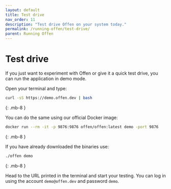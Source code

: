 ```yaml
---
layout: default
title: Test drive
nav_order: 11
description: "Test drive Offen on your system today."
permalink: /running-offen/test-drive/
parent: Running Offen
---
```


<!--
Copyright 2020 - Offen Authors <hioffen@posteo.de>
SPDX-License-Identifier: Apache-2.0
-->

# Test drive

If you just want to experiment with Offen or give it a quick test drive, you can run the application in demo mode.

Open your terminal and type:

```bash
curl -sS https://demo.offen.dev | bash  
```
{: .mb-8 }

You can do the same using our official Docker image:

```bash
docker run --rm -it -p 9876:9876 offen/offen:latest demo -port 9876  
```
{: .mb-8 }

If you have already downloaded the binaries use:

```bash
./offen demo  
```
{: .mb-8 }

Head to the URL printed in the terminal and start your testing. You can log in using the account `demo@offen.dev` and password `demo`.
